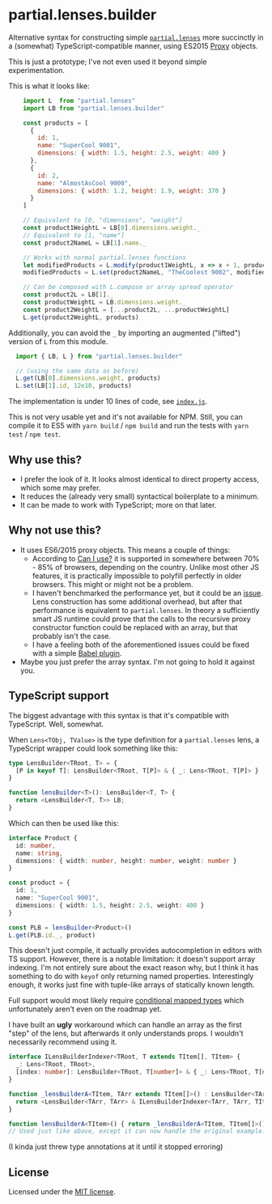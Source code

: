 
# partial.lenses.builder

Alternative syntax for constructing simple [`partial.lenses`](https://github.com/calmm-js/partial.lenses) more succinctly in a (somewhat) TypeScript-compatible manner, using ES2015 [Proxy](https://developer.mozilla.org/en/docs/Web/JavaScript/Reference/Global_Objects/Proxy) objects.

This is just a prototype; I've not even used it beyond simple experimentation.

This is what it looks like:

```js
    import L  from "partial.lenses"
    import LB from "partial.lenses.builder"

    const products = [
      {
        id: 1,
        name: "SuperCool 9001",
        dimensions: { width: 1.5, height: 2.5, weight: 400 }
      },
      {
        id: 2,
        name: "AlmostAsCool 9000",
        dimensions: { width: 1.2, height: 1.9, weight: 370 }
      }
    ]

    // Equivalent to [0, "dimensions", "weight"]
    const product1WeightL = LB[0].dimensions.weight._
    // Equivalent to [1, "name"]
    const product2NameL = LB[1].name._

    // Works with normal partial.lenses functions
    let modifiedProducts = L.modify(product1WeightL, x => x + 1, products)
    modifiedProducts = L.set(product2NameL, "TheCoolest 9002", modifiedProducts)

    // Can be composed with L.compose or array spread operator
    const product2L = LB[1]._
    const productWeightL = LB.dimensions.weight._
    const product2WeightL = [...product2L, ...productWeightL]
    L.get(product2WeightL, products)
```

Additionally, you can avoid the `_` by importing an augmented ("lifted") version of `L` from this module.

```js
  import { LB, L } from "partial.lenses.builder"

  // (using the same data as before)
  L.get(LB[0].dimensions.weight, products)
  L.set(LB[1].id, 12e10, products)
```

The implementation is under 10 lines of code, see [`index.js`](src/index.js).

This is not very usable yet and it's not available for NPM. Still, you can compile it to ES5 with `yarn build` / `npm build` and run the tests with `yarn test` / `npm test`. 

## Why use this?

* I prefer the look of it. It looks almost identical to direct property access,  which some may prefer.
* It reduces the (already very small) syntactical boilerplate to a minimum.
* It can be made to work with TypeScript; more on that later.

## Why not use this?

* It uses ES6/2015 proxy objects. This means a couple of things:
  * According to [Can I use?](http://caniuse.com/proxy) it is supported in somewhere between 70% - 85% of browsers, depending on the country. Unlike most other JS features, it is practically impossible to polyfill perfectly in older browsers. This might or might not be a problem.
  * I haven't benchmarked the performance yet, but it could be an [issue](http://thecodebarbarian.com/thoughts-on-es6-proxies-performance.html). Lens construction has some additional overhead, but after that performance is equivalent to `partial.lenses`. In theory a sufficiently smart JS runtime could prove that the calls to the recursive proxy constructor function could be replaced with an array, but that probably isn't the case.
  * I have a feeling both of the aforementioned issues could be fixed with a simple [Babel plugin](https://babeljs.io/docs/plugins/#plugin-development).
* Maybe you just prefer the array syntax. I'm not going to hold it against you.

## TypeScript support

The biggest advantage with this syntax is that it's compatible with TypeScript. Well, somewhat.

When `Lens<TObj, TValue>` is the type definition for a `partial.lenses` lens, a TypeScript wrapper could look something like this:

```typescript
type LensBuilder<TRoot, T> = {
  [P in keyof T]: LensBuilder<TRoot, T[P]> & { _: Lens<TRoot, T[P]> }
}

function lensBuilder<T>(): LensBuilder<T, T> {
  return <LensBuilder<T, T>> LB;
}
```

Which can then be used like this:

```typescript
interface Product {
  id: number,
  name: string,
  dimensions: { width: number, height: number, weight: number }
}

const product = {
  id: 1,
  name: "SuperCool 9001",
  dimensions: { width: 1.5, height: 2.5, weight: 400 }
}

const PLB = lensBuilder<Product>()
L.get(PLB.id._, product)
```

This doesn't just compile, it actually provides autocompletion in editors with TS support. However, there is a notable limitation: it doesn't support array indexing. I'm not entirely sure about the exact reason why, but I think it has something to do with `keyof` only returning named properties. Interestingly enough, it works just fine with tuple-like arrays of statically known length.

Full support would most likely require [conditional mapped types](https://github.com/Microsoft/TypeScript/issues/12424) which unfortunately aren't even on the roadmap yet.

I have built an **ugly** workaround which can handle an array as the first "step" of the lens, but afterwards it only understands props. I wouldn't necessarily recommend using it.

```typescript
interface ILensBuilderIndexer<TRoot, T extends TItem[], TItem> {
  _: Lens<TRoot, TRoot>,
  [index: number]: LensBuilder<TRoot, T[number]> & { _: Lens<TRoot, T[number]> }
}

function _lensBuilderA<TItem, TArr extends TItem[]>() : LensBuilder<TArr, TArr> & ILensBuilderIndexer<TArr, TArr, TItem> {
  return <LensBuilder<TArr, TArr> & ILensBuilderIndexer<TArr, TArr, TItem>> lensBuilder<TArr>()
}

function lensBuilderA<TItem>() { return _lensBuilderA<TItem, TItem[]>() }
// Used just like above, except it can now handle the original example.
```
(I kinda just threw type annotations at it until it stopped erroring)

## License

Licensed under the [MIT license](/license.md).
